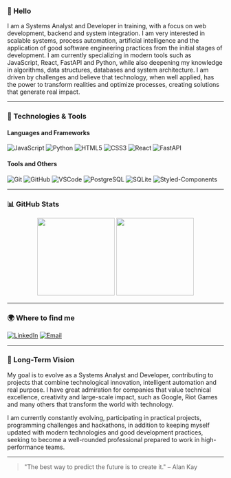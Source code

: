 ### 👋 Hello 

I am a Systems Analyst and Developer in training, with a focus on web development, backend and system integration. I am very interested in scalable systems, process automation, artificial intelligence and the application of good software engineering practices from the initial stages of development.
I am currently specializing in modern tools such as JavaScript, React, FastAPI and Python, while also deepening my knowledge in algorithms, data structures, databases and system architecture.
I am driven by challenges and believe that technology, when well applied, has the power to transform realities and optimize processes, creating solutions that generate real impact.

---

### 🔧 Technologies & Tools

#### Languages ​​and Frameworks
![JavaScript](https://img.shields.io/badge/-JavaScript-F7DF1E?style=flat-square&logo=javascript&logoColor=black)
![Python](https://img.shields.io/badge/-Python-3776AB?style=flat-square&logo=python&logoColor=white)
![HTML5](https://img.shields.io/badge/-HTML5-E34F26?style=flat-square&logo=html5&logoColor=white)
![CSS3](https://img.shields.io/badge/-CSS3-1572B6?style=flat-square&logo=css3)
![React](https://img.shields.io/badge/-React-61DAFB?style=flat-square&logo=react)
![FastAPI](https://img.shields.io/badge/-FastAPI-009688?style=flat-square&logo=fastapi&logoColor=white)

#### Tools and Others
![Git](https://img.shields.io/badge/-Git-F05032?style=flat-square&logo=git&logoColor=white)
![GitHub](https://img.shields.io/badge/-GitHub-181717?style=flat-square&logo=github)
![VSCode](https://img.shields.io/badge/-VSCode-007ACC?style=flat-square&logo=visual-studio-code)
![PostgreSQL](https://img.shields.io/badge/-PostgreSQL-336791?style=flat-square&logo=postgresql&logoColor=white)
![SQLite](https://img.shields.io/badge/-SQLite-003B57?style=flat-square&logo=sqlite&logoColor=white)
![Styled-Components](https://img.shields.io/badge/-Styled--Components-db7093?style=flat-square&logo=styled-components)

---

### 📊 GitHub Stats

<p align="center">
  <img height="180em" src="https://github-readme-stats.vercel.app/api?username=WesleyJeean&show_icons=true&theme=github_dark&include_all_commits=true&count_private=true"/>
  <img height="180em" src="https://github-readme-stats.vercel.app/api/top-langs/?username=WesleyJeean&layout=compact&langs_count=7&theme=github_dark"/>
</p>

---

### 🌍 Where to find me

[![LinkedIn](https://img.shields.io/badge/-LinkedIn-0A66C2?style=flat-square&logo=linkedin&logoColor=white)](https://linkedin.com/in/wesley-jean-b9586321a)
[![Email](https://img.shields.io/badge/-Email-D14836?style=flat-square&logo=gmail&logoColor=white)](Wesleygazzola123@gmail.com)

---

### 🧠 Long-Term Vision

My goal is to evolve as a Systems Analyst and Developer, contributing to projects that combine technological innovation, intelligent automation and real purpose. I have great admiration for companies that value technical excellence, creativity and large-scale impact, such as Google, Riot Games and many others that transform the world with technology.

I am currently constantly evolving, participating in practical projects, programming challenges and hackathons, in addition to keeping myself updated with modern technologies and good development practices, seeking to become a well-rounded professional prepared to work in high-performance teams.

---

> "The best way to predict the future is to create it." – Alan Kay
